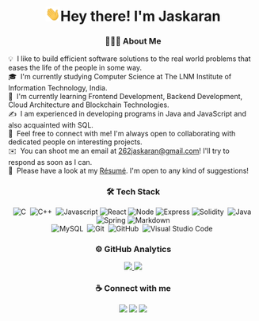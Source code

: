 <h1 align="center"><img width="30" src="https://github.com/SatYu26/SatYu26/raw/master/Assets/Hi.gif" />Hey there! I'm Jaskaran</h1>


<h3 align="center">👨🏻‍💻 About Me</h3>

  
💡 &nbsp;I like to build efficient software solutions to the real world problems that eases the life of the people in some way.\
🎓 &nbsp;I'm currently studying Computer Science at The LNM Institute of Information Technology, India.\
🌱 &nbsp;I'm currently learning Frontend Development, Backend Development, Cloud Architecture and Blockchain Technologies.\
✍️ &nbsp;I am experienced in developing programs in Java and JavaScript and also acquainted with SQL.\
💬 &nbsp;Feel free to connect with me! I'm always open to collaborating with dedicated people on interesting projects.\
✉️ &nbsp;You can shoot me an email at 262jaskaran@gmail.com! I'll try to respond as soon as I can.\
📄 &nbsp;Please have a look at my [Résumé](https://drive.google.com/file/d/1TjW4jxi7BFmyNRAJc8GVQGjjOnZ75tNC/view?usp=sharing). I'm open to any kind of suggestions!
  

<div align="center">
<h3 align="center">🛠 Tech Stack</h3>

![C](https://img.shields.io/badge/C-05122A?style=for-the-badge&logo=c&logoColor=blue)&nbsp;
![C++](https://img.shields.io/badge/C%2B%2B-05122A?style=for-the-badge&logo=c%2B%2B&logoColor=blue)&nbsp;
![Javascript](https://img.shields.io/badge/JavaScript-F7DF1E?style=for-the-badge&logo=javascript&logoColor=black)
![React](https://img.shields.io/badge/React-20232A?style=for-the-badge&logo=react&logoColor=61DAFB)
![Node](https://img.shields.io/badge/Node.js-43853D?style=for-the-badge&logo=node.js&logoColor=white)
![Express](https://img.shields.io/badge/Express.js-404D59?style=for-the-badge)
![Solidity](https://img.shields.io/badge/Solidity-05122A?style=for-the-badge&logo=solidity&logoColor=white)&nbsp;
![Java](https://img.shields.io/badge/Java-05122A?style=for-the-badge&logo=java&logoColor=red)&nbsp;
![Spring](https://img.shields.io/badge/Spring-6DB33F?style=for-the-badge&logo=spring&logoColor=white)
![Markdown](https://img.shields.io/badge/-Markdown-05122A?style=for-the-badge&&logo=markdown)\
![MySQL](https://img.shields.io/badge/-MySQL-05122A?style=for-the-badge&&logo=MySQL&logoColor=orange)&nbsp;
![Git](https://img.shields.io/badge/-Git-05122A?style=for-the-badge&&logo=Git&logoColor=F05032)&nbsp;
![GitHub](https://img.shields.io/badge/-GitHub-05122A?style=for-the-badge&&logo=github)&nbsp;
![Visual Studio Code](https://img.shields.io/badge/-Visual%20Studio%20Code-05122A?style=for-the-badge&&logo=visual-studio-code&logoColor=007ACC)&nbsp;
</div>

<h3 align="center">⚙️ GitHub Analytics</h3>

<p align="center">
<a href="https://github.com/jas-karan">
  <img height="180em" src="https://github-readme-stats-eight-theta.vercel.app/api?username=jas-karan&show_icons=true&theme=algolia&include_all_commits=true&count_private=true"/>
  <img height="180em" src="https://github-readme-stats-eight-theta.vercel.app/api/top-langs/?username=jas-karan&layout=compact&langs_count=8&theme=algolia"/>
</a>
</p>

<div>
<h3 align="center">☕ Connect with me</h3>
<p align="center">
  <a href= "https://www.linkedin.com/in/jaskaran262/"><img src="https://img.shields.io/badge/Linkedin-0077B5?style=for-the-badge&logo=linkedin&logoColor=white"/></a>
  <a href= "mailto:262jaskaran@gmail.com"><img src="https://img.shields.io/badge/Gmail-D14836?style=for-the-badge&logo=gmail&logoColor=white"/></a>
  <a href= "https://jkaran-portfolio.netlify.app/"><img src="https://img.shields.io/badge/Website-12100E?style=for-the-badge&logo=jsonwebtokens&logoColor=white"/></a>
</p>
</div>
